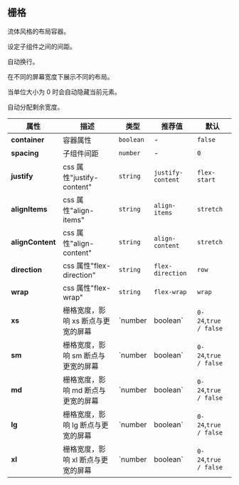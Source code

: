 ## 栅格

流体风格的布局容器。

<ex-code name="ex-grid-basic">

设定子组件之间的间距。

</ex-code>

<ex-code name="ex-grid-fluid">

自动换行。

</ex-code>

<ex-code name="ex-grid-responsive">

在不同的屏幕宽度下展示不同的布局。

</ex-code>

<ex-code name="ex-grid-hidden">

当单位大小为 0 时会自动隐藏当前元素。

</ex-code>

<ex-code name="ex-grid-autoWidth">

自动分配剩余宽度。

</ex-code>

<ex-footer edit-link="https://github.com/zeit-ui/vue/edit/master/docs/zh-cn/components/grid.md">

| 属性             | 描述                               | 类型               | 推荐值                | 默认         |
| ---------------- | ---------------------------------- | ------------------ | --------------------- | ------------ |
| **container**    | 容器属性                           | `boolean`          | -                     | `false`      |
| **spacing**      | 子组件间距                         | `number`           | -                     | `0`          |
| **justify**      | css 属性"justify-content"          | `string`           | `justify-content`     | `flex-start` |
| **alignItems**   | css 属性"align-items"              | `string`           | `align-items`         | `stretch`    |
| **alignContent** | css 属性"align-content"            | `string`           | `align-content`       | `stretch`    |
| **direction**    | css 属性"flex-direction"           | `string`           | `flex-direction`      | `row`        |
| **wrap**         | css 属性"flex-wrap"                | `string`           | `flex-wrap`           | `wrap`       |
| **xs**           | 栅格宽度，影响 xs 断点与更宽的屏幕 | `number | boolean` | `0-24`,`true / false` | `false`      |
| **sm**           | 栅格宽度，影响 sm 断点与更宽的屏幕 | `number | boolean` | `0-24`,`true / false` | `false`      |
| **md**           | 栅格宽度，影响 md 断点与更宽的屏幕 | `number | boolean` | `0-24`,`true / false` | `false`      |
| **lg**           | 栅格宽度，影响 lg 断点与更宽的屏幕 | `number | boolean` | `0-24`,`true / false` | `false`      |
| **xl**           | 栅格宽度，影响 xl 断点与更宽的屏幕 | `number | boolean` | `0-24`,`true / false` | `false`      |

</ex-footer>
